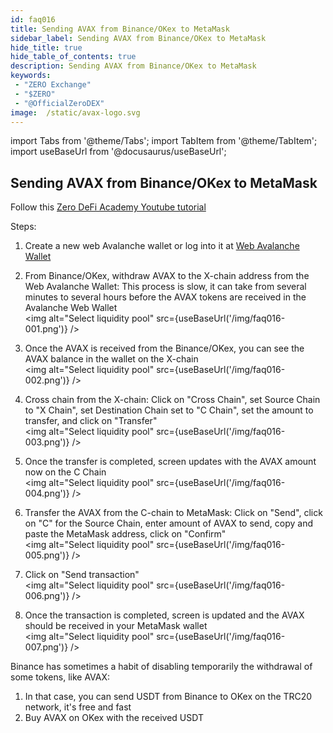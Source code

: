 ```yaml
---
id: faq016
title: Sending AVAX from Binance/OKex to MetaMask
sidebar_label: Sending AVAX from Binance/OKex to MetaMask
hide_title: true
hide_table_of_contents: true
description: Sending AVAX from Binance/OKex to MetaMask
keywords:
 - "ZERO Exchange"
 - "$ZERO"
 - "@OfficialZeroDEX"
image:  /static/avax-logo.svg
---
```


import Tabs from '@theme/Tabs';
import TabItem from '@theme/TabItem';
import useBaseUrl from '@docusaurus/useBaseUrl';

## Sending AVAX from Binance/OKex to MetaMask

Follow this [Zero DeFi Academy Youtube tutorial](https://www.youtube.com/watch?v=FNGqS-X4ruM)

Steps:
1. Create a new web Avalanche wallet or log into it at [Web Avalanche Wallet](https://wallet.avax.network/)  

1. From Binance/OKex, withdraw AVAX to the X-chain address from the Web Avalanche Wallet: This process is slow, it can take from several minutes to several hours before the AVAX tokens are received in the Avalanche Web Wallet  
<img alt="Select liquidity pool" src={useBaseUrl('/img/faq016-001.png')} />

1. Once the AVAX is received from the Binance/OKex, you can see the AVAX balance in the wallet on the X-chain  
<img alt="Select liquidity pool" src={useBaseUrl('/img/faq016-002.png')} />

1. Cross chain from the X-chain: Click on "Cross Chain", set Source Chain to "X Chain", set Destination Chain set to "C Chain", set the amount to transfer, and click on "Transfer"    
<img alt="Select liquidity pool" src={useBaseUrl('/img/faq016-003.png')} />

1. Once the transfer is completed, screen updates with the AVAX amount now on the C Chain  
<img alt="Select liquidity pool" src={useBaseUrl('/img/faq016-004.png')} />

1. Transfer the AVAX from the C-chain to MetaMask: Click on "Send", click on "C" for the Source Chain, enter amount of AVAX to send, copy and paste the MetaMask address, click on "Confirm"  
<img alt="Select liquidity pool" src={useBaseUrl('/img/faq016-005.png')} />

1. Click on "Send transaction"  
<img alt="Select liquidity pool" src={useBaseUrl('/img/faq016-006.png')} />

1. Once the transaction is completed, screen is updated and the AVAX should be received in your MetaMask wallet    
<img alt="Select liquidity pool" src={useBaseUrl('/img/faq016-007.png')} />  


Binance has sometimes a habit of disabling temporarily the withdrawal of some tokens, like AVAX:

1. In that case, you can send USDT from Binance to OKex on the TRC20 network, it's free and fast
1. Buy AVAX on OKex with the received USDT
